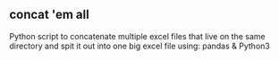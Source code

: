 ## concat 'em all
Python script to concatenate multiple excel files that live on the same directory and spit it out into one big excel file using: pandas & Python3
